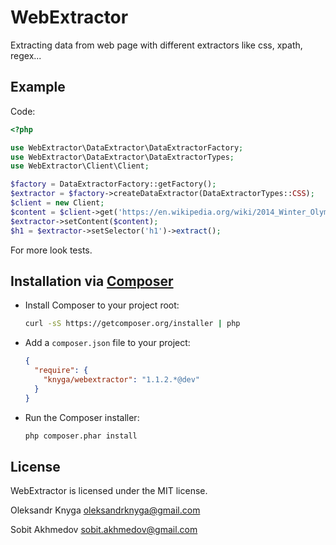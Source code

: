 WebExtractor
========================
Extracting data from web page with different extractors like css, xpath, regex...


Example
-----------

Code:

```php
<?php

use WebExtractor\DataExtractor\DataExtractorFactory;
use WebExtractor\DataExtractor\DataExtractorTypes;
use WebExtractor\Client\Client;

$factory = DataExtractorFactory::getFactory();
$extractor = $factory->createDataExtractor(DataExtractorTypes::CSS);
$client = new Client;
$content = $client->get('https://en.wikipedia.org/wiki/2014_Winter_Olympics');
$extractor->setContent($content);
$h1 = $extractor->setSelector('h1')->extract();
```

For more look tests.

Installation via [Composer](http://getcomposer.org/)
------------

 * Install Composer to your project root:
    ```bash
    curl -sS https://getcomposer.org/installer | php
    ```
    
 * Add a `composer.json` file to your project:
    ```json
    {
      "require": {
        "knyga/webextractor": "1.1.2.*@dev"
      }
    }
    ```

 * Run the Composer installer:
    ```bash
    php composer.phar install
    ```

License
-------

WebExtractor is licensed under the MIT license.

Oleksandr Knyga <oleksandrknyga@gmail.com>

Sobit Akhmedov <sobit.akhmedov@gmail.com>
